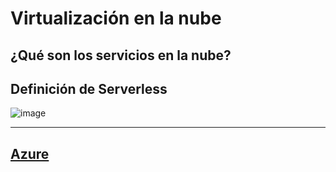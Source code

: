 # Virtualización en la nube

## ¿Qué son los servicios en la nube?

## Definición de Serverless

![image](https://github.com/calles/GII_TIC/assets/22343642/70f98aee-04e9-4a96-b468-e7f6700fd1dd) 

---
[Azure](https://azure.microsoft.com/es-es/free/students/)
---
